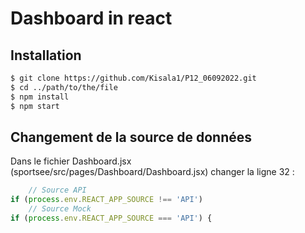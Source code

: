 # Dashboard in react  

## Installation  
``` bash
$ git clone https://github.com/Kisala1/P12_06092022.git  
$ cd ../path/to/the/file  
$ npm install  
$ npm start  
```

## Changement de la source de données
Dans le fichier Dashboard.jsx (sportsee/src/pages/Dashboard/Dashboard.jsx) changer la ligne 32 : 
``` js
    // Source API
if (process.env.REACT_APP_SOURCE !== 'API') 
    // Source Mock 
if (process.env.REACT_APP_SOURCE === 'API') {